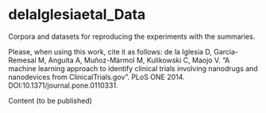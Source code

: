 delaIglesiaetal_Data
====================

Corpora and datasets for reproducing the experiments with the summaries.

Please, when using this work, cite it as follows:
de la Iglesia D, García-Remesal M, Anguita A, Muñoz-Mármol M, Kulikowski C, Maojo V. “A machine learning approach to identify clinical trials involving nanodrugs and nanodevices from ClinicalTrials.gov”. PLoS ONE 2014. DOI:10.1371/journal.pone.0110331.

Content (to be published)
